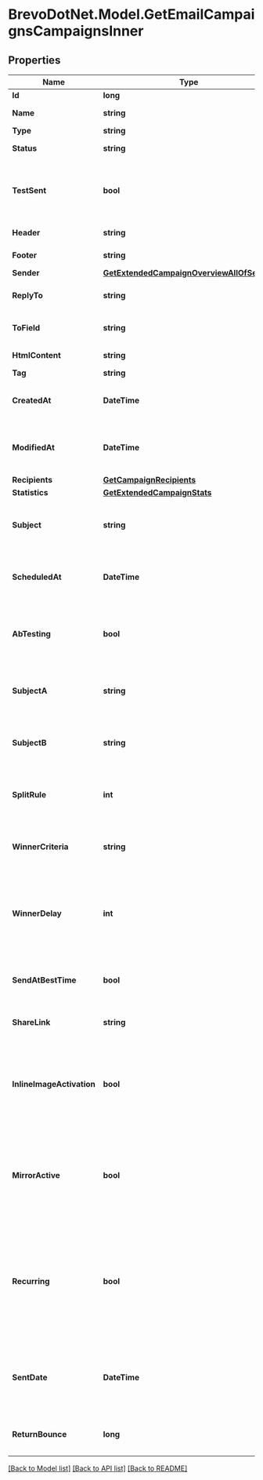 # BrevoDotNet.Model.GetEmailCampaignsCampaignsInner

## Properties

Name | Type | Description | Notes
------------ | ------------- | ------------- | -------------
**Id** | **long** | ID of the campaign | 
**Name** | **string** | Name of the campaign | 
**Type** | **string** | Type of campaign | 
**Status** | **string** | Status of the campaign | 
**TestSent** | **bool** | Retrieved the status of test email sending. (true&#x3D;Test email has been sent  false&#x3D;Test email has not been sent) | 
**Header** | **string** | Header of the campaign | 
**Footer** | **string** | Footer of the campaign | 
**Sender** | [**GetExtendedCampaignOverviewAllOfSender**](GetExtendedCampaignOverviewAllOfSender.md) |  | 
**ReplyTo** | **string** | Email defined as the \&quot;Reply to\&quot; of the campaign | 
**ToField** | **string** | Customisation of the \&quot;to\&quot; field of the campaign | 
**HtmlContent** | **string** | HTML content of the campaign | 
**Tag** | **string** | Tag of the campaign | 
**CreatedAt** | **DateTime** | Creation UTC date-time of the campaign (YYYY-MM-DDTHH:mm:ss.SSSZ) | 
**ModifiedAt** | **DateTime** | UTC date-time of last modification of the campaign (YYYY-MM-DDTHH:mm:ss.SSSZ) | 
**Recipients** | [**GetCampaignRecipients**](GetCampaignRecipients.md) |  | 
**Statistics** | [**GetExtendedCampaignStats**](GetExtendedCampaignStats.md) |  | 
**Subject** | **string** | Subject of the campaign. Only available if &#x60;abTesting&#x60; flag of the campaign is &#x60;false&#x60; | [optional] 
**ScheduledAt** | **DateTime** | UTC date-time on which campaign is scheduled (YYYY-MM-DDTHH:mm:ss.SSSZ) | [optional] 
**AbTesting** | **bool** | Status of A/B Test for the campaign. abTesting &#x3D; false means it is disabled, &amp; abTesting &#x3D; true means it is enabled. | [optional] 
**SubjectA** | **string** | Subject A of the ab-test campaign. Only available if &#x60;abTesting&#x60; flag of the campaign is &#x60;true&#x60; | [optional] 
**SubjectB** | **string** | Subject B of the ab-test campaign. Only available if &#x60;abTesting&#x60; flag of the campaign is &#x60;true&#x60; | [optional] 
**SplitRule** | **int** | The size of your ab-test groups. Only available if &#x60;abTesting&#x60; flag of the campaign is &#x60;true&#x60; | [optional] 
**WinnerCriteria** | **string** | Criteria for the winning version. Only available if &#x60;abTesting&#x60; flag of the campaign is &#x60;true&#x60; | [optional] 
**WinnerDelay** | **int** | The duration of the test in hours at the end of which the winning version will be sent. Only available if &#x60;abTesting&#x60; flag of the campaign is &#x60;true&#x60; | [optional] 
**SendAtBestTime** | **bool** | It is true if you have chosen to send your campaign at best time, otherwise it is false | [optional] 
**ShareLink** | **string** | Link to share the campaign on social medias | [optional] 
**InlineImageActivation** | **bool** | Status of inline image. inlineImageActivation &#x3D; false means image can’t be embedded, &amp; inlineImageActivation &#x3D; true means image can be embedded, in the email. | [optional] 
**MirrorActive** | **bool** | Status of mirror links in campaign. mirrorActive &#x3D; false means mirror links are deactivated, &amp; mirrorActive &#x3D; true means mirror links are activated, in the campaign | [optional] 
**Recurring** | **bool** | FOR TRIGGER ONLY ! Type of trigger campaign.recurring &#x3D; false means contact can receive the same Trigger campaign only once, &amp; recurring &#x3D; true means contact can receive the same Trigger campaign several times | [optional] 
**SentDate** | **DateTime** | Sent UTC date-time of the campaign (YYYY-MM-DDTHH:mm:ss.SSSZ). Only available if &#39;status&#39; of the campaign is &#39;sent&#39; | [optional] 
**ReturnBounce** | **long** | Total number of non-delivered campaigns for a particular campaign id. | [optional] 

[[Back to Model list]](../../README.md#documentation-for-models) [[Back to API list]](../../README.md#documentation-for-api-endpoints) [[Back to README]](../../README.md)

